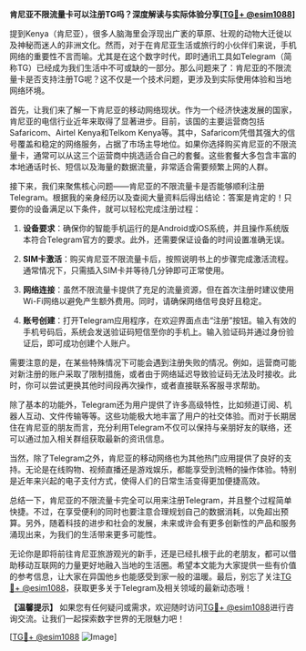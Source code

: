 **肯尼亚不限流量卡可以注册TG吗？深度解读与实际体验分享[[TG💪+ @esim1088](https://t.me/s/esim1088)]**

提到Kenya（肯尼亚），很多人脑海里会浮现出广袤的草原、壮观的动物大迁徙以及神秘而迷人的非洲文化。然而，对于在肯尼亚生活或旅行的小伙伴们来说，手机网络的重要性不言而喻。尤其是在这个数字时代，即时通讯工具如Telegram（简称TG）已经成为我们生活中不可或缺的一部分。那么问题来了：肯尼亚的不限流量卡是否支持注册TG呢？这不仅是一个技术问题，更涉及到实际使用体验和当地网络环境。

首先，让我们来了解一下肯尼亚的移动网络现状。作为一个经济快速发展的国家，肯尼亚的电信行业近年来取得了显著进步。目前，该国的主要运营商包括Safaricom、Airtel Kenya和Telkom Kenya等。其中，Safaricom凭借其强大的信号覆盖和稳定的网络服务，占据了市场主导地位。如果你选择购买肯尼亚的不限流量卡，通常可以从这三个运营商中挑选适合自己的套餐。这些套餐大多包含丰富的本地通话时长、短信以及海量的数据流量，非常适合需要频繁上网的人群。

接下来，我们来聚焦核心问题——肯尼亚的不限流量卡是否能够顺利注册Telegram。根据我的亲身经历以及查阅大量资料后得出结论：答案是肯定的！只要你的设备满足以下条件，就可以轻松完成注册过程：

1. **设备要求**：确保你的智能手机运行的是Android或iOS系统，并且操作系统版本符合Telegram官方的要求。此外，还需要保证设备的时间设置准确无误。
   
2. **SIM卡激活**：购买肯尼亚不限流量卡后，按照说明书上的步骤完成激活流程。通常情况下，只需插入SIM卡并等待几分钟即可正常使用。

3. **网络连接**：虽然不限流量卡提供了充足的流量资源，但在首次注册时建议使用Wi-Fi网络以避免产生额外费用。同时，请确保网络信号良好且稳定。

4. **账号创建**：打开Telegram应用程序，在欢迎界面点击“注册”按钮。输入有效的手机号码后，系统会发送验证码短信至你的手机上。输入验证码并通过身份验证后，即可成功创建个人账户。

需要注意的是，在某些特殊情况下可能会遇到注册失败的情况。例如，运营商可能对新注册的账户采取了限制措施，或者由于网络延迟导致验证码无法及时接收。此时，你可以尝试更换其他时间段再次操作，或者直接联系客服寻求帮助。

除了基本的功能外，Telegram还为用户提供了许多高级特性，比如频道订阅、机器人互动、文件传输等等。这些功能极大地丰富了用户的社交体验。而对于长期居住在肯尼亚的朋友而言，充分利用Telegram不仅可以保持与亲朋好友的联络，还可以通过加入相关群组获取最新的资讯信息。

当然，除了Telegram之外，肯尼亚的移动网络也为其他热门应用提供了良好的支持。无论是在线购物、视频直播还是游戏娱乐，都能享受到流畅的操作体验。特别是近年来兴起的电子支付方式，使得人们的日常生活变得更加便捷高效。

总结一下，肯尼亚的不限流量卡完全可以用来注册Telegram，并且整个过程简单快捷。不过，在享受便利的同时也要注意合理规划自己的数据消耗，以免超出预算。另外，随着科技的进步和社会的发展，未来或许会有更多创新性的产品和服务涌现出来，为我们的生活带来更多可能性。

无论你是即将前往肯尼亚旅游观光的新手，还是已经扎根于此的老朋友，都可以借助移动互联网的力量更好地融入当地的生活圈。希望本文能为大家提供一些有价值的参考信息，让大家在异国他乡也能感受到家一般的温暖。最后，别忘了关注[TG💪+ @esim1088](https://t.me/s/esim1088)，获取更多关于Telegram及相关领域的最新动态哦！

**【温馨提示】** 如果您有任何疑问或需求，欢迎随时访问[TG💪+ @esim1088](https://t.me/s/esim1088)进行咨询交流。让我们一起探索数字世界的无限魅力吧！

[[TG💪+ @esim1088](https://t.me/s/esim1088) ![Image](https://i.postimg.cc/4NQfJmqS/Snipaste-2025-05-13-00-14-12.png)]